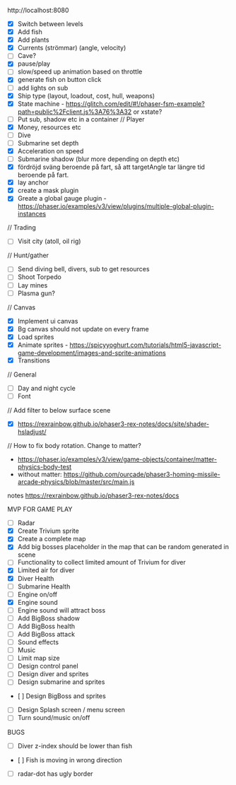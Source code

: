 http://localhost:8080

- [x] Switch between levels
- [x] Add fish
- [x] Add plants
- [x] Currents (strömmar) (angle, velocity)
- [ ] Cave?
- [x] pause/play
- [ ] slow/speed up animation based on throttle
- [x] generate fish on button click
- [ ] add lights on sub
- [x] Ship type (layout, loadout, cost, hull, weapons)
- [x] State machine - https://glitch.com/edit/#!/phaser-fsm-example?path=public%2Fclient.js%3A76%3A32 or xstate?
- [ ] Put sub, shadow etc in a container
// Player
- [x] Money, resources etc
- [ ] Dive
- [ ] Submarine set depth
- [x] Acceleration on speed
- [ ] Submarine shadow (blur more depending on depth etc)
- [x] fördröjd sväng beroende på fart, så att targetAngle tar längre tid beroende på fart.
- [x] lay anchor
- [x] create a mask plugin
- [x] Greate a global gauge plugin - https://phaser.io/examples/v3/view/plugins/multiple-global-plugin-instances

// Trading
- [ ] Visit city (atoll, oil rig)

// Hunt/gather
- [ ] Send diving bell, divers, sub to get resources
- [ ] Shoot Torpedo
- [ ] Lay mines
- [ ] Plasma gun?

// Canvas
- [x] Implement ui canvas
- [x] Bg canvas should not update on every frame
- [x] Load sprites
- [x] Animate sprites - https://spicyyoghurt.com/tutorials/html5-javascript-game-development/images-and-sprite-animations
- [x] Transitions

// General
- [ ] Day and night cycle
- [ ] Font

// Add filter to below surface scene
- [x] https://rexrainbow.github.io/phaser3-rex-notes/docs/site/shader-hsladjust/

// How to fix body rotation. Change to matter?
- https://phaser.io/examples/v3/view/game-objects/container/matter-physics-body-test
- without matter: https://github.com/ourcade/phaser3-homing-missile-arcade-physics/blob/master/src/main.js

notes
https://rexrainbow.github.io/phaser3-rex-notes/docs


MVP FOR GAME PLAY
- [ ] Radar
- [x] Create Trivium sprite
- [x] Create a complete map
- [x] Add big bosses placeholder in the map that can be random generated in scene
- [ ] Functionality to collect limited amount of Trivium for diver
- [x] Limited air for diver
- [x] Diver Health
- [ ] Submarine Health
- [ ] Engine on/off
- [x] Engine sound
- [ ] Engine sound will attract boss
- [ ] Add BigBoss shadow
- [ ] Add BigBoss health
- [ ] Add BigBoss attack
- [ ] Sound effects
- [ ] Music
- [ ] Limit map size
- [ ] Design control panel
- [ ] Design diver and sprites
- [ ] Design submarine and sprites
- [ ] Design BigBoss and sprites
- [ ] Design Splash screen / menu screen
- [ ] Turn sound/music on/off

BUGS
- [ ] Diver z-index should be lower than fish
- [ ] Fish is moving in wrong direction
- [ ] radar-dot has ugly border